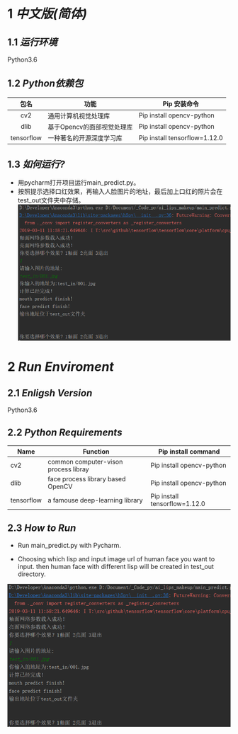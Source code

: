 # 1 *中文版(简体)*
## 1.1 *运行环境*
Python3.6

## 1.2 *Python依赖包*
|包名| 功能 | Pip 安装命令|
|:----:|----|----|
|cv2|通用计算机视觉处理库|Pip install opencv-python|
|dlib|基于Opencv的面部视觉处理库|Pip install opencv-python|
|tensorflow|一种著名的开源深度学习库|Pip install tensorflow=1.12.0|

## 1.3 *如何运行?*
* 用pycharm打开项目运行main_predict.py。
* 按照提示选择口红效果，再输入人脸图片的地址，最后加上口红的照片会在test_out文件夹中存储。
![](img/how_to_run.png)


# 2 *Run Enviroment*
## 2.1 *Enligsh Version*
Python3.6

## 2.2 *Python  Requirements*
|Name | Function | Pip install command|
|----|----|----|
|cv2|common computer-vison process libray|Pip install opencv-python|
|dlib|face process library based OpenCV|Pip install opencv-python|
|tensorflow|a famouse deep-learning library|Pip install tensorflow=1.12.0|

## 2.3 *How to Run*
* Run main_predict.py with Pycharm.

* Choosing which lisp and input image url of human face you want to input. then human face with 
different lisp will be created in test_out directory. 

![](img/how_to_run.png)




